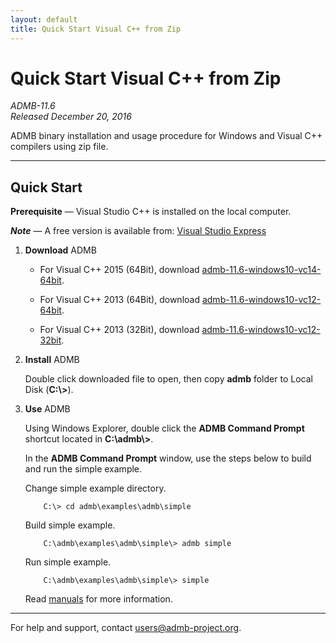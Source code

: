 ```yaml
---
layout: default
title: Quick Start Visual C++ from Zip
---
```


Quick Start Visual C++ from Zip
===============================

*ADMB-11.6*  
*Released December 20, 2016*  

ADMB binary installation and usage procedure for Windows and Visual C++ compilers using zip file.

---

Quick Start
-----------

**Prerequisite** &mdash; Visual Studio C++ is installed on the local computer.

_**Note**_ &mdash; A free version is available from: [Visual Studio Express](http://www.visualstudio.com/downloads/download-visual-studio-vs#d-express-windows-desktop)

1. **Download** ADMB

   * For Visual C++ 2015 (64Bit), download [admb-11.6-windows10-vc14-64bit](https://github.com/admb-project/admb/releases/download/admb-11.6/admb-11.6-windows10-vc14-64bit.zip).

   * For Visual C++ 2013 (64Bit), download [admb-11.6-windows10-vc12-64bit](https://github.com/admb-project/admb/releases/download/admb-11.6/admb-11.6-windows10-vc12-64bit.zip).

   * For Visual C++ 2013 (32Bit), download [admb-11.6-windows10-vc12-32bit](https://github.com/admb-project/admb/releases/download/admb-11.6/admb-11.6-windows10-vc12-32bit.zip).

2. **Install** ADMB

   Double click downloaded file to open, then copy **admb** folder to Local Disk (**C:\\>**).

3. **Use** ADMB

   Using Windows Explorer, double click the **ADMB Command Prompt** shortcut located in **C:\\admb\\>**.

   In the **ADMB Command Prompt** window, use the steps below to build and run the simple example.

   Change simple example directory.

           C:\> cd admb\examples\admb\simple

   Build simple example.

           C:\admb\examples\admb\simple\> admb simple

   Run simple example.

           C:\admb\examples\admb\simple\> simple

   Read [manuals](https://github.com/admb-project/admb/releases/tag/admb-11.6/) for more information.

---
For help and support, contact <users@admb-project.org>.
